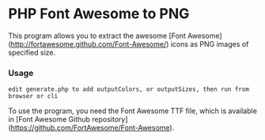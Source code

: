 PHP Font Awesome to PNG
===================

This program allows you to extract the awesome
[Font Awesome] (http://fortawesome.github.com/Font-Awesome/) icons as PNG images
of specified size.

### Usage

	edit generate.php to add outputColors, or outputSizes, then run from browser or cli

To use the program, you need the Font Awesome TTF file, which is available in
[Font Awesome Github repository] (https://github.com/FortAwesome/Font-Awesome).


